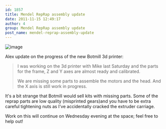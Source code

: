 ```yaml
---
id: 1857
title: Mendel RepRap assembly update
date: 2011-11-15 12:49:17
author: 4
group: Mendel RepRap assembly update
post_name: mendel-reprap-assembly-update
---
```


![image](http://139.162.84.35/wp-content/uploads/2011/11/wpid-1321332327572.jpg) 

Alex update on the progress of the new Botmill 3d printer: 

> I was working on the 3d printer with Mike last Saturday and the parts for the frame, Z and Y axes are almost ready and calibrated.
> 
> We are missing some parts to assemble the motors and the head. And the X axis is still work in progress.  

  
It's a bit strange that Botmill would sell kits with missing parts. Some of the reprap parts are low quality (misprinted gears)and you have to be extra careful tightening nuts as I've accidentally cracked the extruder carriage.

Work on this will continue on Wednesday evening at the space; feel free to help out!